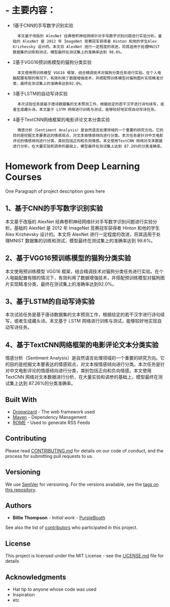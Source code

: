 # - 主要内容：

- 1基于CNN的手写数字识别实验
        
        本文基于改版的 AlexNet 经典卷积神经网络针对手写数字识别问题进行实验分析。基础的 AlexNet 是 2012 年 ImageNet 竞赛冠军获得者 Hinton 和他的学生Alex Krizhevsky 设计的。本文将 AlexNet 进行一定程度的改进，将其适用于处理MNIST 数据集的训练和测试，模型最终在测试集上的准确率达到 98.6%。

- 2基于VGG16预训练模型的猫狗分类实验
        
        本文使用预训练模型 VGG16 框架，结合精调技术对猫狗分类任务进行实验。在个人电脑配置有限的情况下，有效利用了数据增强技术，并搭配预训练模型对猫狗图片实现精准分类，最终在测试集上的准确率达到92.0%。

- 3基于LSTM的自动写诗实验
        
        本次试验任务是基于唐诗数据集的文本预测工作，根据给定的若干汉字进行诗句续写，或者生成藏头诗。本文基于 LSTM 网络进行训练与测试，能够较好地实现自动写诗任务。

- 4基于TextCNN网络框架的电影评论文本分类实验
        
        情感分析（Sentiment Analysis）是自然语言处理领域的一个重要的研究方向。它的目的是挖掘文本要表达的情感观点，对文本按情感倾向进行分类。本次任务是针对中文电影评论的情感倾向进行分类，类别包括正向和负向情感。本文使用TextCNN 网络对文本数据进行分析，在大量实验和调参的基础上，模型最终在测试集上达到 87.26%的分类准确率。



# Homework from Deep Learning Courses

One Paragraph of project description goes here

## 1、基于CNN的手写数字识别实验

本文基于改版的 AlexNet 经典卷积神经网络针对手写数字识别问题进行实验分析。基础的 AlexNet 是 2012 年 ImageNet 竞赛冠军获得者 Hinton 和他的学生Alex Krizhevsky 设计的。本文将 AlexNet 进行一定程度的改进，将其适用于处理MNIST 数据集的训练和测试，模型最终在测试集上的准确率达到 98.6%。

## 2、基于VGG16预训练模型的猫狗分类实验

本文使用预训练模型 VGG16 框架，结合精调技术对猫狗分类任务进行实验。在个人电脑配置有限的情况下，有效利用了数据增强技术，并搭配预训练模型对猫狗图片实现精准分类，最终在测试集上的准确率达到92.0%。

## 3、基于LSTM的自动写诗实验

本次试验任务是基于唐诗数据集的文本预测工作，根据给定的若干汉字进行诗句续写，或者生成藏头诗。本文基于 LSTM 网络进行训练与测试，能够较好地实现自动写诗任务。

## 4、基于TextCNN网络框架的电影评论文本分类实验

情感分析（Sentiment Analysis）是自然语言处理领域的一个重要的研究方向。它的目的是挖掘文本要表达的情感观点，对文本按情感倾向进行分类。本次任务是针对中文电影评论的情感倾向进行分类，类别包括正向和负向情感。本文使用TextCNN 网络对文本数据进行分析，在大量实验和调参的基础上，模型最终在测试集上达到 87.26%的分类准确率。



## Built With

* [Dropwizard](http://www.dropwizard.io/1.0.2/docs/) - The web framework used
* [Maven](https://maven.apache.org/) - Dependency Management
* [ROME](https://rometools.github.io/rome/) - Used to generate RSS Feeds

## Contributing

Please read [CONTRIBUTING.md](https://gist.github.com/PurpleBooth/b24679402957c63ec426) for details on our code of conduct, and the process for submitting pull requests to us.

## Versioning

We use [SemVer](http://semver.org/) for versioning. For the versions available, see the [tags on this repository](https://github.com/your/project/tags). 

## Authors

* **Billie Thompson** - *Initial work* - [PurpleBooth](https://github.com/PurpleBooth)

See also the list of [contributors](https://github.com/your/project/contributors) who participated in this project.

## License

This project is licensed under the MIT License - see the [LICENSE.md](LICENSE.md) file for details

## Acknowledgments

* Hat tip to anyone whose code was used
* Inspiration
* etc
